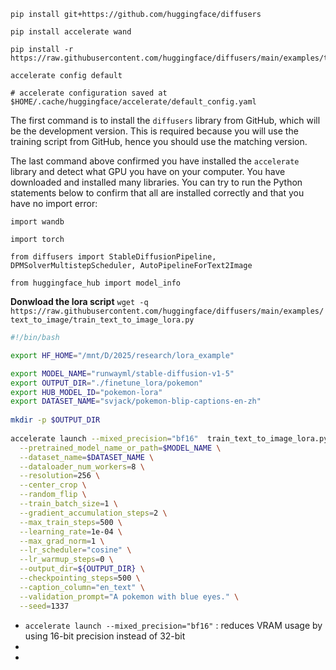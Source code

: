 

```
pip install git+https://github.com/huggingface/diffusers

pip install accelerate wand

pip install -r https://raw.githubusercontent.com/huggingface/diffusers/main/examples/text_to_image/requirements.txt

accelerate config default

# accelerate configuration saved at $HOME/.cache/huggingface/accelerate/default_config.yaml
```

The first command is to install the `diffusers` library from GitHub, which will be the development version. This is required because you will use the training script from GitHub, hence you should use the matching version.


The last command above confirmed you have installed the `accelerate` library and detect what GPU you have on your computer. You have downloaded and installed many libraries. You can try to run the Python statements below to confirm that all are installed correctly and that you have no import error:

```
import wandb

import torch

from diffusers import StableDiffusionPipeline, DPMSolverMultistepScheduler, AutoPipelineForText2Image

from huggingface_hub import model_info
```


**Donwload the lora script**
`wget -q https://raw.githubusercontent.com/huggingface/diffusers/main/examples/text_to_image/train_text_to_image_lora.py`



```bash
#!/bin/bash

export HF_HOME="/mnt/D/2025/research/lora_example"

export MODEL_NAME="runwayml/stable-diffusion-v1-5"
export OUTPUT_DIR="./finetune_lora/pokemon"
export HUB_MODEL_ID="pokemon-lora"
export DATASET_NAME="svjack/pokemon-blip-captions-en-zh"
 
mkdir -p $OUTPUT_DIR
 
accelerate launch --mixed_precision="bf16"  train_text_to_image_lora.py \
  --pretrained_model_name_or_path=$MODEL_NAME \
  --dataset_name=$DATASET_NAME \
  --dataloader_num_workers=8 \
  --resolution=256 \
  --center_crop \
  --random_flip \
  --train_batch_size=1 \
  --gradient_accumulation_steps=2 \
  --max_train_steps=500 \
  --learning_rate=1e-04 \
  --max_grad_norm=1 \
  --lr_scheduler="cosine" \
  --lr_warmup_steps=0 \
  --output_dir=${OUTPUT_DIR} \
  --checkpointing_steps=500 \
  --caption_column="en_text" \
  --validation_prompt="A pokemon with blue eyes." \
  --seed=1337
```

* `accelerate launch --mixed_precision="bf16"` : reduces VRAM usage by using 16-bit precision instead of 32-bit
* 
* 